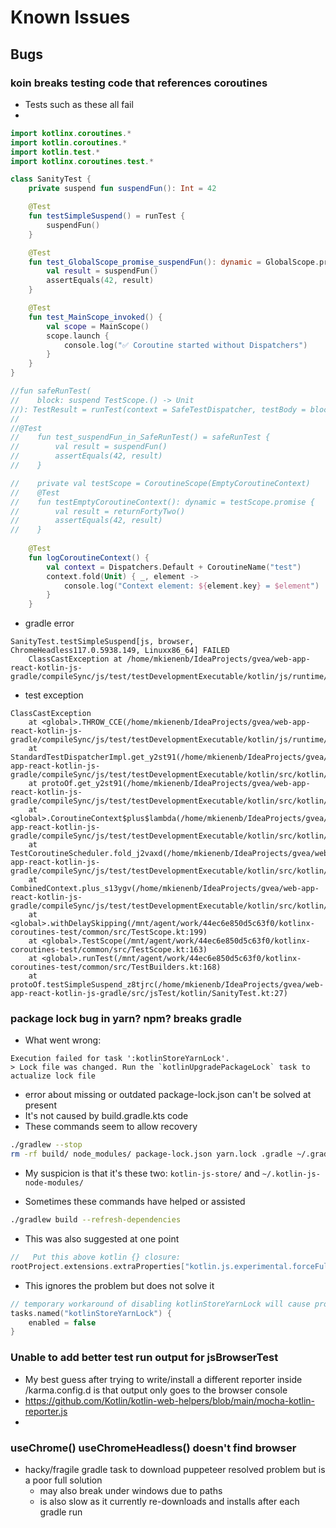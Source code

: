 # Known Issues

## Bugs

### koin breaks testing code that references coroutines
* Tests such as these all fail
* 
```kotlin
import kotlinx.coroutines.*
import kotlin.coroutines.*
import kotlin.test.*
import kotlinx.coroutines.test.*

class SanityTest {
    private suspend fun suspendFun(): Int = 42

    @Test
    fun testSimpleSuspend() = runTest {
        suspendFun()
    }

    @Test
    fun test_GlobalScope_promise_suspendFun(): dynamic = GlobalScope.promise {
        val result = suspendFun()
        assertEquals(42, result)
    }

    @Test
    fun test_MainScope_invoked() {
        val scope = MainScope()
        scope.launch {
            console.log("✅ Coroutine started without Dispatchers")
        }
    }
}

//fun safeRunTest(
//    block: suspend TestScope.() -> Unit
//): TestResult = runTest(context = SafeTestDispatcher, testBody = block)
//
//@Test
//    fun test_suspendFun_in_SafeRunTest() = safeRunTest {
//        val result = suspendFun()
//        assertEquals(42, result)
//    }

//    private val testScope = CoroutineScope(EmptyCoroutineContext)
//    @Test
//    fun testEmptyCoroutineContext(): dynamic = testScope.promise {
//        val result = returnFortyTwo()
//        assertEquals(42, result)
//    }
    
    @Test
    fun logCoroutineContext() {
        val context = Dispatchers.Default + CoroutineName("test")
        context.fold(Unit) { _, element ->
            console.log("Context element: ${element.key} = $element")
        }
    }
```
* gradle error
```
SanityTest.testSimpleSuspend[js, browser, ChromeHeadless117.0.5938.149, Linuxx86_64] FAILED
    ClassCastException at /home/mkienenb/IdeaProjects/gvea/web-app-react-kotlin-js-gradle/compileSync/js/test/testDevelopmentExecutable/kotlin/js/runtime/hacks.kt:23
```
* test exception
```
ClassCastException
	at <global>.THROW_CCE(/home/mkienenb/IdeaProjects/gvea/web-app-react-kotlin-js-gradle/compileSync/js/test/testDevelopmentExecutable/kotlin/js/runtime/hacks.kt:23)
	at StandardTestDispatcherImpl.get_y2st91(/home/mkienenb/IdeaProjects/gvea/web-app-react-kotlin-js-gradle/compileSync/js/test/testDevelopmentExecutable/kotlin/src/kotlin/coroutines/ContinuationInterceptor.kt:60)
	at protoOf.get_y2st91(/home/mkienenb/IdeaProjects/gvea/web-app-react-kotlin-js-gradle/compileSync/js/test/testDevelopmentExecutable/kotlin/src/kotlin/coroutines/CoroutineContextImpl.kt:120)
	at <global>.CoroutineContext$plus$lambda(/home/mkienenb/IdeaProjects/gvea/web-app-react-kotlin-js-gradle/compileSync/js/test/testDevelopmentExecutable/kotlin/src/kotlin/coroutines/CoroutineContext.kt:36)
	at TestCoroutineScheduler.fold_j2vaxd(/home/mkienenb/IdeaProjects/gvea/web-app-react-kotlin-js-gradle/compileSync/js/test/testDevelopmentExecutable/kotlin/src/kotlin/coroutines/CoroutineContext.kt:70)
	at CombinedContext.plus_s13ygv(/home/mkienenb/IdeaProjects/gvea/web-app-react-kotlin-js-gradle/compileSync/js/test/testDevelopmentExecutable/kotlin/src/kotlin/coroutines/CoroutineContext.kt:32)
	at <global>.withDelaySkipping(/mnt/agent/work/44ec6e850d5c63f0/kotlinx-coroutines-test/common/src/TestScope.kt:199)
	at <global>.TestScope(/mnt/agent/work/44ec6e850d5c63f0/kotlinx-coroutines-test/common/src/TestScope.kt:163)
	at <global>.runTest(/mnt/agent/work/44ec6e850d5c63f0/kotlinx-coroutines-test/common/src/TestBuilders.kt:168)
	at protoOf.testSimpleSuspend_z8tjrc(/home/mkienenb/IdeaProjects/gvea/web-app-react-kotlin-js-gradle/src/jsTest/kotlin/SanityTest.kt:27)
```

### package lock bug in yarn? npm? breaks gradle
* What went wrong:
```
Execution failed for task ':kotlinStoreYarnLock'.
> Lock file was changed. Run the `kotlinUpgradePackageLock` task to actualize lock file
```
* error about missing or outdated package-lock.json can't be solved at present
* It's not caused by build.gradle.kts code
* These commands seem to allow recovery
```bash
./gradlew --stop
rm -rf build/ node_modules/ package-lock.json yarn.lock .gradle ~/.gradle/npm-cache/ kotlin-js-store/ ~/.kotlin-js-node-modules/
```
  - My suspicion is that it's these two: `kotlin-js-store/` and  `~/.kotlin-js-node-modules/`
* Sometimes these commands have helped or assisted
```bash
./gradlew build --refresh-dependencies
```
* This was also suggested at one point 
```build.gradle.kts
//   Put this above kotlin {} closure:
rootProject.extensions.extraProperties["kotlin.js.experimental.forceFullNpmInstall"] = true
```
* This ignores the problem but does not solve it
```build.gradle.kts
// temporary workaround of disabling kotlinStoreYarnLock will cause problems at some point
tasks.named("kotlinStoreYarnLock") {
    enabled = false
}
```

### Unable to add better test run output for jsBrowserTest
* My best guess after trying to write/install a different reporter inside <root>/karma.config.d is that output only goes to the browser console
* https://github.com/Kotlin/kotlin-web-helpers/blob/main/mocha-kotlin-reporter.js
* 

### useChrome() useChromeHeadless() doesn't find browser

* hacky/fragile gradle task to download puppeteer resolved problem but is a poor full solution
  - may also break under windows due to paths
  - is also slow as it currently re-downloads and installs after each gradle run
